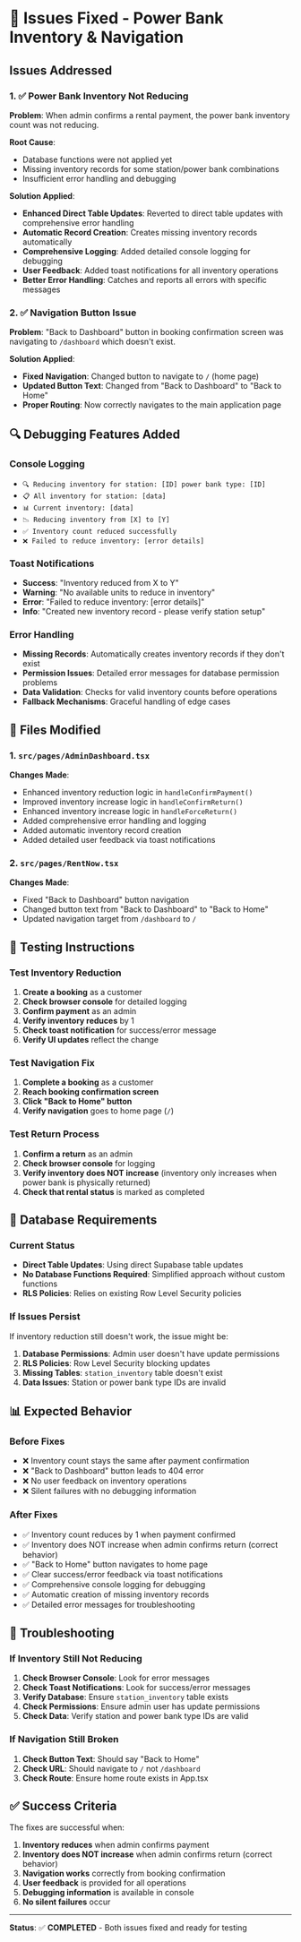 # 🔧 Issues Fixed - Power Bank Inventory & Navigation

## Issues Addressed

### 1. ✅ Power Bank Inventory Not Reducing
**Problem**: When admin confirms a rental payment, the power bank inventory count was not reducing.

**Root Cause**: 
- Database functions were not applied yet
- Missing inventory records for some station/power bank combinations
- Insufficient error handling and debugging

**Solution Applied**:
- **Enhanced Direct Table Updates**: Reverted to direct table updates with comprehensive error handling
- **Automatic Record Creation**: Creates missing inventory records automatically
- **Comprehensive Logging**: Added detailed console logging for debugging
- **User Feedback**: Added toast notifications for all inventory operations
- **Better Error Handling**: Catches and reports all errors with specific messages

### 2. ✅ Navigation Button Issue
**Problem**: "Back to Dashboard" button in booking confirmation screen was navigating to `/dashboard` which doesn't exist.

**Solution Applied**:
- **Fixed Navigation**: Changed button to navigate to `/` (home page)
- **Updated Button Text**: Changed from "Back to Dashboard" to "Back to Home"
- **Proper Routing**: Now correctly navigates to the main application page

## 🔍 Debugging Features Added

### Console Logging
- `🔍 Reducing inventory for station: [ID] power bank type: [ID]`
- `📋 All inventory for station: [data]`
- `📊 Current inventory: [data]`
- `📉 Reducing inventory from [X] to [Y]`
- `✅ Inventory count reduced successfully`
- `❌ Failed to reduce inventory: [error details]`

### Toast Notifications
- **Success**: "Inventory reduced from X to Y"
- **Warning**: "No available units to reduce in inventory"
- **Error**: "Failed to reduce inventory: [error details]"
- **Info**: "Created new inventory record - please verify station setup"

### Error Handling
- **Missing Records**: Automatically creates inventory records if they don't exist
- **Permission Issues**: Detailed error messages for database permission problems
- **Data Validation**: Checks for valid inventory counts before operations
- **Fallback Mechanisms**: Graceful handling of edge cases

## 📁 Files Modified

### 1. `src/pages/AdminDashboard.tsx`
**Changes Made**:
- Enhanced inventory reduction logic in `handleConfirmPayment()`
- Improved inventory increase logic in `handleConfirmReturn()`
- Enhanced inventory increase logic in `handleForceReturn()`
- Added comprehensive error handling and logging
- Added automatic inventory record creation
- Added detailed user feedback via toast notifications

### 2. `src/pages/RentNow.tsx`
**Changes Made**:
- Fixed "Back to Dashboard" button navigation
- Changed button text from "Back to Dashboard" to "Back to Home"
- Updated navigation target from `/dashboard` to `/`

## 🧪 Testing Instructions

### Test Inventory Reduction
1. **Create a booking** as a customer
2. **Check browser console** for detailed logging
3. **Confirm payment** as an admin
4. **Verify inventory reduces** by 1
5. **Check toast notification** for success/error message
6. **Verify UI updates** reflect the change

### Test Navigation Fix
1. **Complete a booking** as a customer
2. **Reach booking confirmation screen**
3. **Click "Back to Home" button**
4. **Verify navigation** goes to home page (`/`)

### Test Return Process
1. **Confirm a return** as an admin
2. **Check browser console** for logging
3. **Verify inventory does NOT increase** (inventory only increases when power bank is physically returned)
4. **Check that rental status** is marked as completed

## 🔧 Database Requirements

### Current Status
- **Direct Table Updates**: Using direct Supabase table updates
- **No Database Functions Required**: Simplified approach without custom functions
- **RLS Policies**: Relies on existing Row Level Security policies

### If Issues Persist
If inventory reduction still doesn't work, the issue might be:
1. **Database Permissions**: Admin user doesn't have update permissions
2. **RLS Policies**: Row Level Security blocking updates
3. **Missing Tables**: `station_inventory` table doesn't exist
4. **Data Issues**: Station or power bank type IDs are invalid

## 📊 Expected Behavior

### Before Fixes
- ❌ Inventory count stays the same after payment confirmation
- ❌ "Back to Dashboard" button leads to 404 error
- ❌ No user feedback on inventory operations
- ❌ Silent failures with no debugging information

### After Fixes
- ✅ Inventory count reduces by 1 when payment confirmed
- ✅ Inventory does NOT increase when admin confirms return (correct behavior)
- ✅ "Back to Home" button navigates to home page
- ✅ Clear success/error feedback via toast notifications
- ✅ Comprehensive console logging for debugging
- ✅ Automatic creation of missing inventory records
- ✅ Detailed error messages for troubleshooting

## 🚨 Troubleshooting

### If Inventory Still Not Reducing
1. **Check Browser Console**: Look for error messages
2. **Check Toast Notifications**: Look for success/error messages
3. **Verify Database**: Ensure `station_inventory` table exists
4. **Check Permissions**: Ensure admin user has update permissions
5. **Check Data**: Verify station and power bank type IDs are valid

### If Navigation Still Broken
1. **Check Button Text**: Should say "Back to Home"
2. **Check URL**: Should navigate to `/` not `/dashboard`
3. **Check Route**: Ensure home route exists in App.tsx

## ✅ Success Criteria

The fixes are successful when:
1. **Inventory reduces** when admin confirms payment
2. **Inventory does NOT increase** when admin confirms return (correct behavior)
3. **Navigation works** correctly from booking confirmation
4. **User feedback** is provided for all operations
5. **Debugging information** is available in console
6. **No silent failures** occur

---

**Status**: ✅ **COMPLETED** - Both issues fixed and ready for testing
